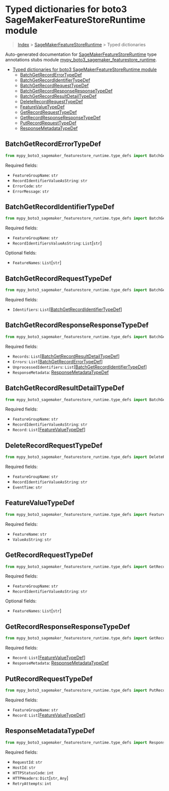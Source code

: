 # Typed dictionaries for boto3 SageMakerFeatureStoreRuntime module

> [Index](..) > [SageMakerFeatureStoreRuntime](.) > Typed dictionaries

Auto-generated documentation for
[SageMakerFeatureStoreRuntime](https://boto3.amazonaws.com/v1/documentation/api/latest/reference/services/sagemaker-featurestore-runtime.html#SageMakerFeatureStoreRuntime)
type annotations stubs module
[mypy_boto3_sagemaker_featurestore_runtime](https://pypi.org/project/mypy-boto3-sagemaker-featurestore-runtime/).

- [Typed dictionaries for boto3 SageMakerFeatureStoreRuntime module](#typed-dictionaries-for-boto3-sagemakerfeaturestoreruntime-module)
  - [BatchGetRecordErrorTypeDef](#batchgetrecorderrortypedef)
  - [BatchGetRecordIdentifierTypeDef](#batchgetrecordidentifiertypedef)
  - [BatchGetRecordRequestTypeDef](#batchgetrecordrequesttypedef)
  - [BatchGetRecordResponseResponseTypeDef](#batchgetrecordresponseresponsetypedef)
  - [BatchGetRecordResultDetailTypeDef](#batchgetrecordresultdetailtypedef)
  - [DeleteRecordRequestTypeDef](#deleterecordrequesttypedef)
  - [FeatureValueTypeDef](#featurevaluetypedef)
  - [GetRecordRequestTypeDef](#getrecordrequesttypedef)
  - [GetRecordResponseResponseTypeDef](#getrecordresponseresponsetypedef)
  - [PutRecordRequestTypeDef](#putrecordrequesttypedef)
  - [ResponseMetadataTypeDef](#responsemetadatatypedef)

## BatchGetRecordErrorTypeDef

```python
from mypy_boto3_sagemaker_featurestore_runtime.type_defs import BatchGetRecordErrorTypeDef
```

Required fields:

- `FeatureGroupName`: `str`
- `RecordIdentifierValueAsString`: `str`
- `ErrorCode`: `str`
- `ErrorMessage`: `str`

## BatchGetRecordIdentifierTypeDef

```python
from mypy_boto3_sagemaker_featurestore_runtime.type_defs import BatchGetRecordIdentifierTypeDef
```

Required fields:

- `FeatureGroupName`: `str`
- `RecordIdentifiersValueAsString`: `List`\[`str`\]

Optional fields:

- `FeatureNames`: `List`\[`str`\]

## BatchGetRecordRequestTypeDef

```python
from mypy_boto3_sagemaker_featurestore_runtime.type_defs import BatchGetRecordRequestTypeDef
```

Required fields:

- `Identifiers`:
  `List`\[[BatchGetRecordIdentifierTypeDef](./type_defs.md#batchgetrecordidentifiertypedef)\]

## BatchGetRecordResponseResponseTypeDef

```python
from mypy_boto3_sagemaker_featurestore_runtime.type_defs import BatchGetRecordResponseResponseTypeDef
```

Required fields:

- `Records`:
  `List`\[[BatchGetRecordResultDetailTypeDef](./type_defs.md#batchgetrecordresultdetailtypedef)\]
- `Errors`:
  `List`\[[BatchGetRecordErrorTypeDef](./type_defs.md#batchgetrecorderrortypedef)\]
- `UnprocessedIdentifiers`:
  `List`\[[BatchGetRecordIdentifierTypeDef](./type_defs.md#batchgetrecordidentifiertypedef)\]
- `ResponseMetadata`:
  [ResponseMetadataTypeDef](./type_defs.md#responsemetadatatypedef)

## BatchGetRecordResultDetailTypeDef

```python
from mypy_boto3_sagemaker_featurestore_runtime.type_defs import BatchGetRecordResultDetailTypeDef
```

Required fields:

- `FeatureGroupName`: `str`
- `RecordIdentifierValueAsString`: `str`
- `Record`: `List`\[[FeatureValueTypeDef](./type_defs.md#featurevaluetypedef)\]

## DeleteRecordRequestTypeDef

```python
from mypy_boto3_sagemaker_featurestore_runtime.type_defs import DeleteRecordRequestTypeDef
```

Required fields:

- `FeatureGroupName`: `str`
- `RecordIdentifierValueAsString`: `str`
- `EventTime`: `str`

## FeatureValueTypeDef

```python
from mypy_boto3_sagemaker_featurestore_runtime.type_defs import FeatureValueTypeDef
```

Required fields:

- `FeatureName`: `str`
- `ValueAsString`: `str`

## GetRecordRequestTypeDef

```python
from mypy_boto3_sagemaker_featurestore_runtime.type_defs import GetRecordRequestTypeDef
```

Required fields:

- `FeatureGroupName`: `str`
- `RecordIdentifierValueAsString`: `str`

Optional fields:

- `FeatureNames`: `List`\[`str`\]

## GetRecordResponseResponseTypeDef

```python
from mypy_boto3_sagemaker_featurestore_runtime.type_defs import GetRecordResponseResponseTypeDef
```

Required fields:

- `Record`: `List`\[[FeatureValueTypeDef](./type_defs.md#featurevaluetypedef)\]
- `ResponseMetadata`:
  [ResponseMetadataTypeDef](./type_defs.md#responsemetadatatypedef)

## PutRecordRequestTypeDef

```python
from mypy_boto3_sagemaker_featurestore_runtime.type_defs import PutRecordRequestTypeDef
```

Required fields:

- `FeatureGroupName`: `str`
- `Record`: `List`\[[FeatureValueTypeDef](./type_defs.md#featurevaluetypedef)\]

## ResponseMetadataTypeDef

```python
from mypy_boto3_sagemaker_featurestore_runtime.type_defs import ResponseMetadataTypeDef
```

Required fields:

- `RequestId`: `str`
- `HostId`: `str`
- `HTTPStatusCode`: `int`
- `HTTPHeaders`: `Dict`\[`str`, `Any`\]
- `RetryAttempts`: `int`
